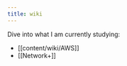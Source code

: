 ```yaml
---
title: wiki
---
```

Dive into what I am currently studying:

- [[content/wiki/AWS]]
- [[Network+]]


